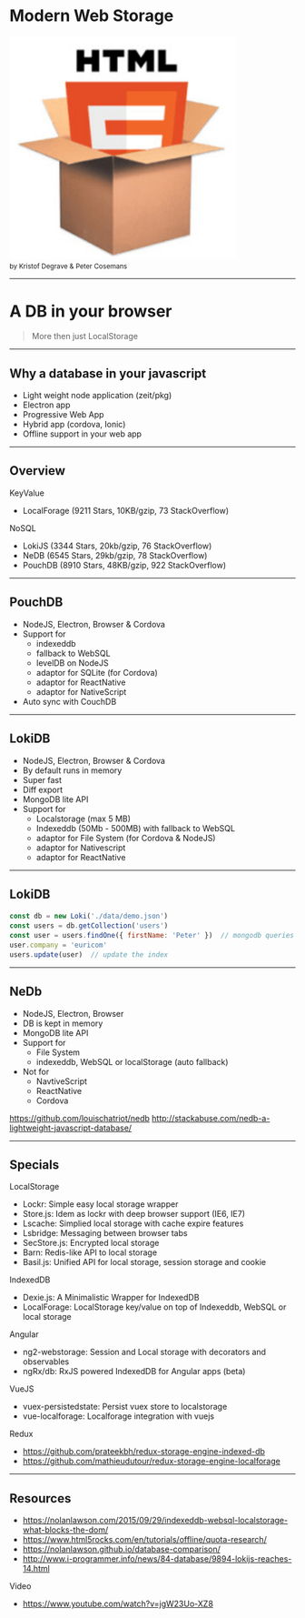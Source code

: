 # Modern Web Storage

<img src="./images/web-storage.png" width="400px" /><br>
<small>by Kristof Degrave & Peter Cosemans </small>

---

# A DB in your browser
> More then just LocalStorage

----

## Why a database in your javascript

- Light weight node application (zeit/pkg)
- Electron app
- Progressive Web App
- Hybrid app (cordova, Ionic)
- Offline support in your web app

----

## Overview

KeyValue
- LocalForage (9211 Stars, 10KB/gzip, 73 StackOverflow)

NoSQL
- LokiJS (3344 Stars, 20kb/gzip, 76 StackOverflow)
- NeDB (6545 Stars, 29kb/gzip, 78 StackOverflow)
- PouchDB (8910 Stars, 48KB/gzip, 922 StackOverflow)

---

## PouchDB

- NodeJS, Electron, Browser & Cordova
- Support for
    + indexeddb
    + fallback to WebSQL
    + levelDB on NodeJS
    + adaptor for SQLite (for Cordova)
    + adaptor for ReactNative
    + adaptor for NativeScript
- Auto sync with CouchDB

---

## LokiDB

- NodeJS, Electron, Browser & Cordova
- By default runs in memory
- Super fast
- Diff export
- MongoDB lite API
- Support for
    + Localstorage (max 5 MB)
    + Indexeddb (50Mb - 500MB) with fallback to WebSQL
    + adaptor for File System (for Cordova & NodeJS)
    + adaptor for Nativescript
    + adaptor for ReactNative

----

## LokiDB

```js
const db = new Loki('./data/demo.json')
const users = db.getCollection('users')
const user = users.findOne({ firstName: 'Peter' })  // mongodb queries
user.company = 'euricom'
users.update(user)  // update the index
```

---

## NeDb

- NodeJS, Electron, Browser
- DB is kept in memory
- MongoDB lite API
- Support for
    + File System
    + indexeddb, WebSQL or localStorage (auto fallback)
- Not for
    + NavtiveScript
    + ReactNative
    + Cordova

https://github.com/louischatriot/nedb
http://stackabuse.com/nedb-a-lightweight-javascript-database/

---

## Specials

LocalStorage
- Lockr: Simple easy local storage wrapper
- Store.js: Idem as lockr with deep browser support (IE6, IE7)
- Lscache: Simplied local storage with cache expire features
- Lsbridge: Messaging between browser tabs
- SecStore.js: Encrypted local storage
- Barn: Redis-like API to local storage
- Basil.js: Unified API for local storage, session storage and cookie

IndexedDB
- Dexie.js: A Minimalistic Wrapper for IndexedDB
- LocalForage: LocalStorage key/value on top of Indexeddb, WebSQL or local storage

Angular
- ng2-webstorage: Session and Local storage with decorators and observables
- ngRx/db: RxJS powered IndexedDB for Angular apps (beta)

VueJS
- vuex-persistedstate: Persist vuex store to localstorage
- vue-localforage: Localforage integration with vuejs

Redux
- https://github.com/prateekbh/redux-storage-engine-indexed-db
- https://github.com/mathieudutour/redux-storage-engine-localforage

---

## Resources

- https://nolanlawson.com/2015/09/29/indexeddb-websql-localstorage-what-blocks-the-dom/
- https://www.html5rocks.com/en/tutorials/offline/quota-research/
- https://nolanlawson.github.io/database-comparison/
- http://www.i-programmer.info/news/84-database/9894-lokijs-reaches-14.html

Video
- https://www.youtube.com/watch?v=jgW23Uo-XZ8

